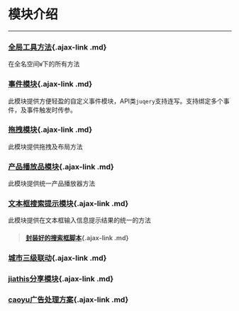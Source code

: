 # 模块介绍

---

### [全局工具方法](#/docs/modules/global.md){.ajax-link .md}
在全名空间`W`下的所有方法

### [事件模块](#/docs/modules/event.md){.ajax-link .md}
此模块提供方便轻盈的自定义事件模块，API类`juqery`支持连写。支持绑定多个事件，及事件触发时传参。

### [拖拽模块](#/docs/modules/drag.md){.ajax-link .md}
此模块提供拖拽及布局方法

### [产品播放品模块](#/docs/modules/player.md){.ajax-link .md}
此模块提供统一产品播放器方法

### [文本框搜索提示模块](#/docs/modules/search_suggest.md){.ajax-link .md}
此模块提供在文本框输入信息提示结果的统一的方法
> #### [封装好的搜索框脚本](#/examples/search_suggest/search.md){.ajax-link .md}

### [城市三级联动](#/examples/city/index.md){.ajax-link .md}

### [jiathis分享模块](#/examples/jia/index.md){.ajax-link .md}

### [caoyu广告处理方案](#/docs/modules/ad-pos.md){.ajax-link .md}